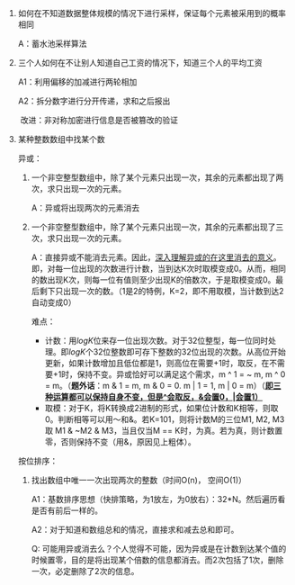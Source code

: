 1. 如何在不知道数据整体规模的情况下进行采样，保证每个元素被采用到的概率相同

   A：蓄水池采样算法

2. 三个人如何在不让别人知道自己工资的情况下，知道三个人的平均工资

   A1：利用偏移的加减进行两轮相加

   A2：拆分数字进行分开传递，求和之后报出

   ​	改进：非对称加密进行信息是否被篡改的验证

3. 某种整数数组中找某个数

   异或：

   1. 一个非空整型数组中，除了某个元素只出现一次，其余的元素都出现了两次，求只出现一次的元素。

      A：异或将出现两次的元素消去

   2. 一个非空整型数组中，除了某个元素只出现一次，其余的元素都出现了三次，求只出现一次的元素。

      A：直接异或不能消去元素。因此，<u>深入理解异或的在这里消去的意义</u>。即，对每一位出现的次数进行计数，当到达K次时取模变成0。从而，相同的数出现K次，则每一位有值则至少出现K的倍数次，于是取模变成0。最后剩下只出现一次的数。（1是2的特例，K=2，即不用取模，当计数到达2自动变成0）

      难点：

      - 计数：用$logK$位来存一位出现次数。对于32位整型，每一位同时处理。即$logK$个32位整数即可存下整数的32位出现的次数。从高位开始更新，如果计数增加且低位都是1，则高位在需要+1时，取反，在不需要+1时，保持不变。异或恰好可以满足这个需求，m ^ 1 = ~ m, m ^ 0 = m。（**题外话**：m & 1 = m, m & 0 = 0.	m | 1 = 1, m | 0 = m）（**<u>即三种运算都可以保持自身不变，但是^会取反，&会置0，|会置1）</u>**
      - 取模：对于K，将K转换成2进制的形式，如果位计数和K相等，则取0。判断相等可以用～和&。若K=101，则将计数M的三位M1, M2, M3取 M1 & ~M2 & M3，当且仅当M == K时，为真。若为真，则计数置零，否则保持不变（用&，原因见上粗体）。

   按位排序：

   1. 找出数组中唯一一次出现两次的整数（时间O(n)， 空间O(1)）

      A1：基数排序思想（快排策略，为1放左，为0放右）：32*N。然后遍历看是否有前后一样的。

      A2：对于知道和数组总和的情况，直接求和减去总和即可。

      Q:  可能用异或消去么？个人觉得不可能，因为异或是在计数到达某个值的时候置零，目的是将出现某个倍数的信息都消去。而2次包括了1次，删除一次，必定删除了2次的信息。